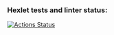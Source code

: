 ### Hexlet tests and linter status:
[![Actions Status](https://github.com/Stoitskiy/qa-engineer-project-85/actions/workflows/hexlet-check.yml/badge.svg)](https://github.com/Stoitskiy/qa-engineer-project-85/actions)